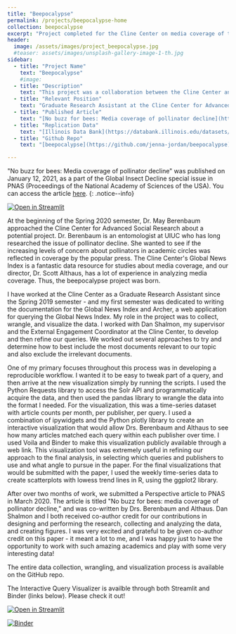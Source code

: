 ```yaml
---
title: "Beepocalypse"
permalink: /projects/beepocalypse-home
collection: beepocalypse
excerpt: "Project completed for the Cline Center on media coverage of the beepocalypse."
header:
  image: /assets/images/project_beepocalypse.jpg
  #teaser: assets/images/unsplash-gallery-image-1-th.jpg
sidebar:
  - title: "Project Name"
    text: "Beepocalypse"
    #image:
  - title: "Description"
    text: "This project was a collaboration between the Cline Center and Dr. May Berenbaum during the Spring 2020 semester. The project resulted in a Perspective article submitted to PNAS in March 2020, regarding the lack of media coverage on pollinator decline."
  - title: "Relevant Position"
    text: "Graduate Research Assistant at the Cline Center for Advanced Social Research"
  - title: "Published Article"
    text: "[No buzz for bees: Media coverage of pollinator decline](https://doi.org/10.1073/pnas.2002552117)"
  - title: "Replication Data"
    text: "[Illinois Data Bank](https://databank.illinois.edu/datasets/IDB-4237085)"
  - title: "Github Repo"
    text: "[beepocalypse](https://github.com/jenna-jordan/beepocalypse)"

---
```


"No buzz for bees: Media coverage of pollinator decline" was published on January 12, 2021, as a part of the Global Insect Decline special issue in PNAS (Proceedings of the National Academy of Sciences of the USA). You can access the article [here](https://doi.org/10.1073/pnas.2002552117).
{: .notice--info}

[![Open in Streamlit](https://static.streamlit.io/badges/streamlit_badge_black_white.svg)](https://share.streamlit.io/jenna-jordan/beepocalypse_streamlit/main/app.py)

At the beginning of the Spring 2020 semester, Dr. May Berenbaum approached the Cline Center for Advanced Social Research about a potential project. Dr. Berenbaum is an entomologist at UIUC who has long researched the issue of pollinator decline. She wanted to see if the increasing levels of concern about pollinators in academic circles was reflected in coverage by the popular press. The Cline Center's Global News Index is a fantastic data resource for studies about media coverage, and our director, Dr. Scott Althaus, has a lot of experience in analyzing media coverage. Thus, the beepocalypse project was born.

I have worked at the Cline Center as a Graduate Research Assistant since the Spring 2019 semester - and my first semester was dedicated to writing the documentation for the Global News Index and Archer, a web application for querying the Global News Index. My role in the project was to collect, wrangle, and visualize the data. I worked with Dan Shalmon, my supervisor and the External Engagement Coordinator at the Cline Center, to develop and then refine our queries. We worked out several approaches to try and determine how to best include the most documents relevant to our topic and also exclude the irrelevant documents.

One of my primary focuses throughout this process was in developing a reproducible workflow. I wanted it to be easy to tweak part of a query, and then arrive at the new visualization simply by running the scripts. I used the Python Requests library to access the Solr API and programmatically acquire the data, and then used the pandas library to wrangle the data into the format I needed. For the visualization, this was a time-series dataset with article counts per month, per publisher, per query. I used a combination of ipywidgets and the Python plotly library to create an interactive visualization that would allow Drs. Berenbaum and Althaus to see how many articles matched each query within each publisher over time. I used Voila and Binder to make this visualization publicly available through a web link. This visualization tool was extremely useful in refining our approach to the final analysis, in selecting which queries and publishers to use and what angle to pursue in the paper. For the final visualizations that would be submitted with the paper, I used the weekly time-series data to create scatterplots with lowess trend lines in R, using the ggplot2 library.

After over two months of work, we submitted a Perspective article to PNAS in March 2020. The article is titled "No buzz for bees: media coverage of pollinator decline," and was co-written by Drs. Berenbaum and Althaus. Dan Shalmon and I both received co-author credit for our contributions in designing and performing the research, collecting and analyzing the data, and creating figures. I was very excited and grateful to be given co-author credit on this paper - it meant a lot to me, and I was happy just to have the opportunity to work with such amazing academics and play with some very interesting data!

The entire data collection, wrangling, and visualization process is available on the GitHub repo.

The Interactive Query Visualizer is availble through both Streamlit and Binder (links below). Please check it out!

[![Open in Streamlit](https://static.streamlit.io/badges/streamlit_badge_black_white.svg)](https://share.streamlit.io/jenna-jordan/beepocalypse_streamlit/main/app.py)

[![Binder](https://mybinder.org/badge_logo.svg)](https://mybinder.org/v2/gh/jenna-jordan/beepocalypse/master?urlpath=%2Fvoila%2Frender%2FNotebooks%2FVisualize_Query_Results.ipynb)
